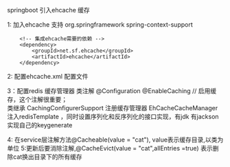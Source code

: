 springboot  引入ehcache 缓存

1: 加入ehcache 支持
	   <dependency>
          <groupId>org.springframework</groupId>
          <artifactId>spring-context-support</artifactId>
        </dependency>
        
		<!-- 集成ehcache需要的依赖 -->
		<dependency>
			<groupId>net.sf.ehcache</groupId>
			<artifactId>ehcache</artifactId>
		</dependency>

2: 配置ehcache.xml 配置文件
 

3：配置redis 缓存管理器
类注解 @Configuration  @EnableCaching // 启用缓存，这个注解很重要；		
类继承 CachingConfigurerSupport 
注册缓存管理器 EhCacheCacheManager
注入redisTemplate ，同时设置序列化和反序列化的接口实现，有jdk 有jackson
实现自己的keygenerate

4: 在service层注解方法@Cacheable(value = "cat"), value表示缓存目录,以类为单位
5:更新后要消除注解,@CacheEvict(value = "cat",allEntries =true)  表示删除cat换出目录下的所有缓存
